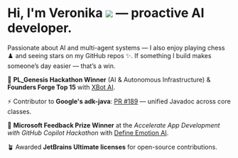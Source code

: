 Hi, I'm Veronika ![](https://user-images.githubusercontent.com/18350557/176309783-0785949b-9127-417c-8b55-ab5a4333674e.gif) — proactive AI developer.
================================================================================================================================

Passionate about AI and multi-agent systems — I also enjoy playing chess ♟️ and seeing stars on my GitHub repos ✨.
If something I build makes someone’s day easier — that’s a win.

🔹 **PL_Genesis Hackathon Winner** (AI & Autonomous Infrastructure) & **Founders Forge Top 15** with [XBot AI](https://github.com/vero-code/xbot-ai).

⚡ Contributor to **Google's adk-java**: [PR #189](https://github.com/google/adk-java/pull/189) — unified Javadoc across core classes.

🔹 **Microsoft Feedback Prize Winner** at the *Accelerate App Development with GitHub Copilot Hackathon* with [Define Emotion AI](https://github.com/vero-code/define-emotion).

🪴 Awarded **JetBrains Ultimate licenses** for open-source contributions.
